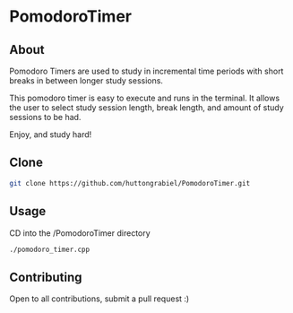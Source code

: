 # PomodoroTimer

## About

Pomodoro Timers are used to study in incremental time periods with short breaks in between longer
study sessions. 

This pomodoro timer is easy to execute and runs in the terminal. It allows the user to select study
session length, break length, and amount of study sessions to be had. 

Enjoy, and study hard!

## Clone

```bash
git clone https://github.com/huttongrabiel/PomodoroTimer.git
```

## Usage

CD into the /PomodoroTimer directory

```bash
./pomodoro_timer.cpp
```

## Contributing
Open to all contributions, submit a pull request :)
